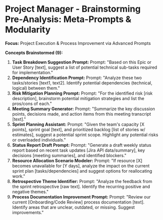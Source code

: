 # Project Manager - Brainstorming Pre-Analysis: Meta-Prompts & Modularity

**Focus:** Project Execution & Process Improvement via Advanced Prompts

**Concepts Brainstormed (9):**

1.  **Task Breakdown Suggestion Prompt:** Prompt: "Based on this Epic or User Story [text], suggest a list of potential technical sub-tasks required for implementation."
2.  **Dependency Identification Prompt:** Prompt: "Analyze these two tasks/stories [text1, text2]. Identify potential dependencies (technical, logical) between them."
3.  **Risk Mitigation Planning Prompt:** Prompt: "For the identified risk [risk description], brainstorm potential mitigation strategies and list the pros/cons of each."
4.  **Meeting Summary Generator:** Prompt: "Summarize the key discussion points, decisions made, and action items from this meeting transcript [text]."
5.  **Sprint Planning Assistant:** Prompt: "Given the team's capacity [X points], sprint goal [text], and prioritized backlog [list of stories w/ estimates], suggest a potential sprint scope. Highlight any potential risks or overloaded individuals."
6.  **Status Report Draft Prompt:** Prompt: "Generate a draft weekly status report based on recent task updates [Jira API data/summary], key decisions [meeting summaries], and identified blockers."
7.  **Resource Allocation Scenario Modeler:** Prompt: "If resource [X] becomes unavailable for [Y days], analyze the impact on the current sprint plan [tasks/dependencies] and suggest options for reallocating work."
8.  **Retrospective Theme Identifier:** Prompt: "Analyze the feedback from the sprint retrospective [raw text]. Identify the recurring positive and negative themes."
9.  **Process Documentation Improvement Prompt:** Prompt: "Review our current [Onboarding/Code Review] process documentation [text]. Identify areas that are unclear, outdated, or missing. Suggest improvements." 